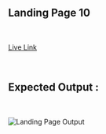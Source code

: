 ## Landing Page 10
<br>

[Live Link]()

<br>


## Expected Output :
<br>

![Landing Page Output](./Output.png)